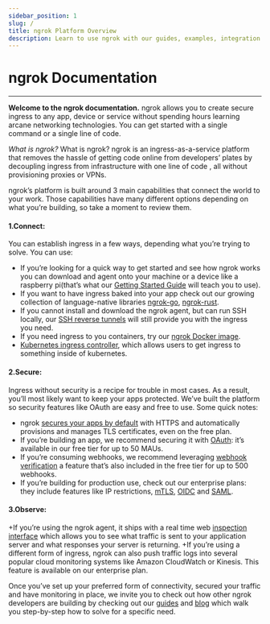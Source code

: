 ```yaml
---
sidebar_position: 1
slug: /
title: ngrok Platform Overview
description: Learn to use ngrok with our guides, examples, integration guides, and API references
---
```


# ngrok Documentation
-------------------
**Welcome to the ngrok documentation.** ngrok allows you to create secure ingress to any app, device or service without spending hours learning arcane networking technologies. You can get started with a single command or a single line of code.

*What is ngrok?* What is ngrok? ngrok is an ingress-as-a-service platform that removes the hassle of getting code online from developers’ plates by decoupling ingress from infrastructure with one line of code , all without provisioning proxies or VPNs. 

ngrok’s platform is built around 3 main capabilities that connect the world to your work. Those capabilities have many different options depending on what you’re building, so take a moment to review them.

#### 1.Connect: 
You can establish ingress in a few ways, depending what you’re trying to solve. You can use: 
+ If you’re looking for a quick way to get started and see how ngrok works you can download and agent onto your machine or a device like a raspberry pi(that’s what our [Getting Started Guide](/getting-started) will teach you to use).
+ If you want to have ingress baked into your app check out our growing collection of language-native libraries [ngrok-go](https://github.com/ngrok/ngrok-go), [ngrok-rust](https://github.com/ngrok/ngrok-rs).
+ If you cannot install and download the ngrok agent, but can run SSH locally, our [SSH reverse tunnels](/secure-tunnels/agentless#ssh-reverse-tunnel) will still provide you with the ingress you need.
+ If you need ingress to you containers, try our [ngrok Docker image](/using-ngrok-with/docker).
+ [Kubernetes ingress controller](https://github.com/ngrok/kubernetes-ingress-controller), which allows users to get ingress to something inside of kubernetes. 

#### 2.Secure: 
Ingress without security is a recipe for trouble in most cases. As a result, you’ll most likely want to keep your apps protected. We’ve built the platform so security features like OAuth are easy and free to use. Some quick notes:
+ ngrok [secures your apps by default](/guides/securing-your-tunnels#encryption) with HTTPS and automatically provisions and manages TLS certificates, even on the free plan.
+ If you’re building an app, we recommend securing it with [OAuth](https://blog.ngrok.com/posts/how-to-secure-your-network-tunnels-with-oauth-fast): it’s available in our free tier for up to 50 MAUs. 
+ If you’re consuming webhooks, we recommend leveraging [webhook verification](/cloud-edge/modules/webhook/) a feature that’s also included in the free tier for up to 500 webhooks. 
+ If you’re building for production use, check out our enterprise plans: they include features like IP restrictions, [mTLS](/cloud-edge/modules/mutual-tls), [OIDC](/cloud-edge/modules/openid-connect) and [SAML](/cloud-edge/modules/saml). 

#### 3.Observe:
+If you’re using the ngrok agent, it ships with a real time web [inspection interface](/secure-tunnels/ngrok-agent/web-inspection-interface) which allows you to see what traffic is sent to your application server and what responses your server is returning.
+If you’re using a different form of ingress, ngrok can also push traffic logs into several popular cloud monitoring systems like Amazon CloudWatch or Kinesis. This feature is available on our enterprise plan. 


Once you’ve set up your preferred form of connectivity, secured your traffic and have monitoring in place, we invite you to check out how other ngrok developers are building by checking out our [guides](/guides) and [blog](https://blog.ngrok.com) which walk you step-by-step how to solve for a specific need. 
